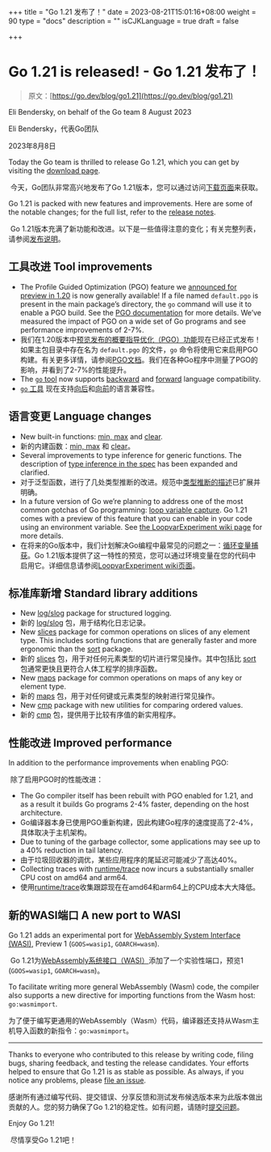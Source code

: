 +++
title = "Go 1.21 发布了！"
date = 2023-08-21T15:01:16+08:00
weight = 90
type = "docs"
description = ""
isCJKLanguage = true
draft = false

+++

# Go 1.21 is released! - Go 1.21 发布了！

> 原文：[https://go.dev/blog/go1.21](https://go.dev/blog/go1.21)
>

Eli Bendersky, on behalf of the Go team
8 August 2023

Eli Bendersky，代表Go团队 

2023年8月8日

Today the Go team is thrilled to release Go 1.21, which you can get by visiting the [download page](https://go.dev/dl/).

​	今天，Go团队非常高兴地发布了Go 1.21版本，您可以通过访问[下载页面](https://go.dev/dl/)来获取。

Go 1.21 is packed with new features and improvements. Here are some of the notable changes; for the full list, refer to the [release notes](https://go.dev/doc/go1.21).

​	Go 1.21版本充满了新功能和改进。以下是一些值得注意的变化；有关完整列表，请参阅[发布说明](https://go.dev/doc/go1.21)。

## 工具改进 Tool improvements

- The Profile Guided Optimization (PGO) feature we [announced for preview in 1.20](https://go.dev/blog/pgo-preview) is now generally available! If a file named `default.pgo` is present in the main package’s directory, the `go` command will use it to enable a PGO build. See the [PGO documentation](https://go.dev/doc/pgo) for more details. We’ve measured the impact of PGO on a wide set of Go programs and see performance improvements of 2-7%.
- 我们在1.20版本中[预览发布的概要指导优化（PGO）功能](https://go.dev/blog/pgo-preview)现在已经正式发布！如果主包目录中存在名为 `default.pgo` 的文件，`go` 命令将使用它来启用PGO构建。有关更多详情，请参阅[PGO文档](https://go.dev/doc/pgo)。我们在各种Go程序中测量了PGO的影响，并看到了2-7%的性能提升。
- The [`go` tool](https://go.dev/cmd/go) now supports [backward](https://go.dev/doc/godebug) and [forward](https://go.dev/doc/toolchain) language compatibility.
- [`go` 工具](https://go.dev/cmd/go) 现在支持[向后](https://go.dev/doc/godebug)和[向前](https://go.dev/doc/toolchain)的语言兼容性。

## 语言变更 Language changes

- New built-in functions: [min, max](https://go.dev/ref/spec#Min_and_max) and [clear](https://go.dev/ref/spec#Clear).
- 新的内建函数：[min, max](https://go.dev/ref/spec#Min_and_max) 和 [clear](https://go.dev/ref/spec#Clear)。
- Several improvements to type inference for generic functions. The description of [type inference in the spec](https://go.dev/ref/spec#Type_inference) has been expanded and clarified.
- 对于泛型函数，进行了几处类型推断的改进。规范中[类型推断的描述](https://go.dev/ref/spec#Type_inference)已扩展并明确。
- In a future version of Go we’re planning to address one of the most common gotchas of Go programming: [loop variable capture](https://go.dev/wiki/CommonMistakes). Go 1.21 comes with a preview of this feature that you can enable in your code using an environment variable. See [the LoopvarExperiment wiki page](https://go.dev/wiki/LoopvarExperiment) for more details.
- 在将来的Go版本中，我们计划解决Go编程中最常见的问题之一：[循环变量捕获](https://go.dev/wiki/CommonMistakes)。Go 1.21版本提供了这一特性的预览，您可以通过环境变量在您的代码中启用它。详细信息请参阅[LoopvarExperiment wiki页面](https://go.dev/wiki/LoopvarExperiment)。

## 标准库新增 Standard library additions

- New [log/slog](https://go.dev/pkg/log/slog) package for structured logging.
- 新的 [log/slog](https://go.dev/pkg/log/slog) 包，用于结构化日志记录。
- New [slices](https://go.dev/pkg/slices) package for common operations on slices of any element type. This includes sorting functions that are generally faster and more ergonomic than the [sort](https://go.dev/pkg/sort) package.
- 新的 [slices](https://go.dev/pkg/slices) 包，用于对任何元素类型的切片进行常见操作。其中包括比 [sort](https://go.dev/pkg/sort) 包通常更快且更符合人体工程学的排序函数。
- New [maps](https://go.dev/pkg/maps) package for common operations on maps of any key or element type.
- 新的 [maps](https://go.dev/pkg/maps) 包，用于对任何键或元素类型的映射进行常见操作。
- New [cmp](https://go.dev/pkg/cmp) package with new utilities for comparing ordered values.
- 新的 [cmp](https://go.dev/pkg/cmp) 包，提供用于比较有序值的新实用程序。

## 性能改进 Improved performance

In addition to the performance improvements when enabling PGO:

​	除了启用PGO时的性能改进： 

- The Go compiler itself has been rebuilt with PGO enabled for 1.21, and as a result it builds Go programs 2-4% faster, depending on the host architecture.
- Go编译器本身已使用PGO重新构建，因此构建Go程序的速度提高了2-4%，具体取决于主机架构。
- Due to tuning of the garbage collector, some applications may see up to a 40% reduction in tail latency.
- 由于垃圾回收器的调优，某些应用程序的尾延迟可能减少了高达40%。
- Collecting traces with [runtime/trace](https://go.dev/pkg/runtime/trace) now incurs a substantially smaller CPU cost on amd64 and arm64.
- 使用[runtime/trace](https://go.dev/pkg/runtime/trace)收集跟踪现在在amd64和arm64上的CPU成本大大降低。

## 新的WASI端口 A new port to WASI

Go 1.21 adds an experimental port for [WebAssembly System Interface (WASI)](https://wasi.dev/), Preview 1 (`GOOS=wasip1`, `GOARCH=wasm`).

​	Go 1.21为[WebAssembly系统接口（WASI）](https://wasi.dev/)添加了一个实验性端口，预览1 (`GOOS=wasip1`, `GOARCH=wasm`)。

To facilitate writing more general WebAssembly (Wasm) code, the compiler also supports a new directive for importing functions from the Wasm host: `go:wasmimport`.

​	为了便于编写更通用的WebAssembly（Wasm）代码，编译器还支持从Wasm主机导入函数的新指令：`go:wasmimport`。

------

Thanks to everyone who contributed to this release by writing code, filing bugs, sharing feedback, and testing the release candidates. Your efforts helped to ensure that Go 1.21 is as stable as possible. As always, if you notice any problems, please [file an issue](https://go.dev/issue/new).

​	感谢所有通过编写代码、提交错误、分享反馈和测试发布候选版本来为此版本做出贡献的人。您的努力确保了Go 1.21的稳定性。如有问题，请随时[提交问题](https://go.dev/issue/new)。

Enjoy Go 1.21!

​	尽情享受Go 1.21吧！